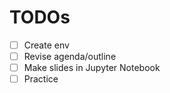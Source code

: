 TODOs
=====

- [ ] Create env
- [ ] Revise agenda/outline
- [ ] Make slides in Jupyter Notebook
- [ ] Practice
